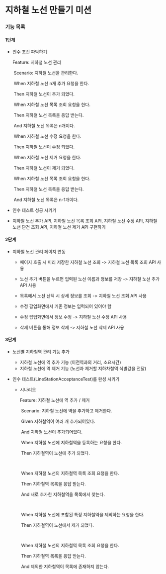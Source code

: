 # 지하철 노선 만들기 미션

### 기능 목록

#### 1단계

- 인수 조건 파악하기

  Feature: 지하철 노선 관리   

  ​	Scenario: 지하철 노선을 관리한다.    

  ​		When 지하철 노선 n개 추가 요청을 한다.    

  ​		Then 지하철 노선이 추가 되었다.        

  

  ​		When 지하철 노선 목록 조회 요청을 한다.    

  ​		Then 지하철 노선 목록을 응답 받는다.    

  ​		And 지하철 노선 목록은 n개이다.        

  

  ​		When 지하철 노선 수정 요청을 한다.   

  ​		Then 지하철 노선이 수정 되었다.     

  

  ​		When 지하철 노선 제거 요청을 한다.    

  ​		Then 지하철 노선이 제거 되었다.        

  

  ​		When 지하철 노선 목록 조회 요청을 한다.    

  ​		Then 지하철 노선 목록을 응답 받는다.    

  ​		And 지하철 노선 목록은 n-1개이다.

- 인수 테스트 성공 시키기

- 지하철 노선 추가 API, 지하철 노선 목록 조회 API, 지하철 노선 수정 API, 지하철 노선 단건 조회 API, 지하철 노선 제거 API 구현하기

#### 2단계

- 지하철 노선 관리 페이지 연동

  - 페이지 호출 시 미리 저장한 지하철 노선 조회 -> 지하철 노선 목록 조회 API 사용

  - 노선 추가 버튼을 누르면 입력된 노선 이름과 정보를 저장 -> 지하철 노선 추가 API 사용
  - 목록에서 노선 선택 시 상세 정보를 조회 -> 지하철 노선 조회 API 사용
  - 수정 팝업화면에서 기존 정보는 입력되어 있어야 함
  - 수정 팝업화면에서 정보 수정 -> 지하철 노선 수정 API 사용
  - 삭제 버튼을 통해 정보 삭제 -> 지하철 노선 삭제 API 사용

#### 3단계

- 노선별 지하철역 관리 기능 추가

  - 지하철 노선에 역 추가 기능 (이전역과의 거리, 소요시간)
  - 지하철 노선에 역 제거 기능 (노선과 제거할 지하차철역 식별값을 전달)

- 인수 테스트(LineStationAcceptanceTest)를 완성 시키기

  - 시나리오

    Feature: 지하철 노선에 역 추가 / 제거 

    ​	Scenario: 지하철 노선에 역을 추가하고 제거한다.     

    ​		Given 지하철역이 여러 개 추가되어있다.     

    ​		And 지하철 노선이 추가되어있다.      

    ​		When 지하철 노선에 지하철역을 등록하는 요청을 한다.     

    ​		Then 지하철역이 노선에 추가 되었다.      

    ​		

    ​		When 지하철 노선의 지하철역 목록 조회 요청을 한다.    

    ​		Then 지하철역 목록을 응답 받는다.     

    ​		And 새로 추가한 지하철역을 목록에서 찾는다.      

    ​		

    ​		When 지하철 노선에 포함된 특정 지하철역을 제외하는 요청을 한다.     

    ​		Then 지하철역이 노선에서 제거 되었다.      

    ​		

    ​		When 지하철 노선의 지하철역 목록 조회 요청을 한다.     

    ​		Then 지하철역 목록을 응답 받는다.     

    ​		And 제외한 지하철역이 목록에 존재하지 않는다.

